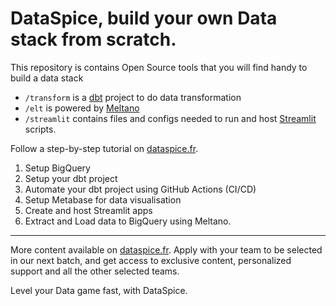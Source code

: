 # DataSpice, build your own Data stack from scratch.

This repository is contains Open Source tools that you will find handy to build a data stack

- `/transform` is a [dbt](https://getdbt.com) project to do data transformation
- `/elt` is powered by [Meltano](https://meltano.com)
- `/streamlit` contains files and configs needed to run and host [Streamlit](https://streamlit.io) scripts.

Follow a step-by-step tutorial on [dataspice.fr](https://dataspice.fr).

1. Setup BigQuery
2. Setup your dbt project
3. Automate your dbt project using GitHub Actions (CI/CD)
4. Setup Metabase for data visualisation
5. Create and host Streamlit apps
6. Extract and Load data to BigQuery using Meltano.

----

More content available on [dataspice.fr](https://dataspice.fr). Apply with your team to be selected 
in our next batch, and get access to exclusive content, personalized support and all the other 
selected teams.

Level your Data game fast, with DataSpice.
